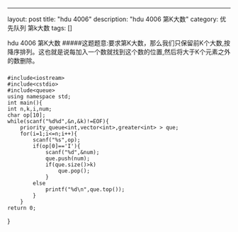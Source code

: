 
---
layout: post
title: "hdu 4006"
description: "hdu 4006 第K大数"
category: 优先队列 第k大数
tags: []

hdu 4006 第K大数
#####这题题意:要求第K大数，那么我们只保留前K个大数,按降序排列。这也就是说每加入一个数就找到这个数的位置,然后将大于K个元素之外的数删除。

### 
	#include<iostream>
	#include<cstdio>
	#include<queue>
	using namespace std;
	int main(){
	int n,k,i,num;
	char op[10];
	while(scanf("%d%d",&n,&k)!=EOF){
		priority_queue<int,vector<int>,greater<int> > que;
		for(i=1;i<=n;i++){
			scanf("%s",op);
			if(op[0]=='I'){
				scanf("%d",&num);
				que.push(num);
				if(que.size()>k)
					que.pop();
				}
			else
				printf("%d\n",que.top());
			}
		}
	return 0;
}

### 
